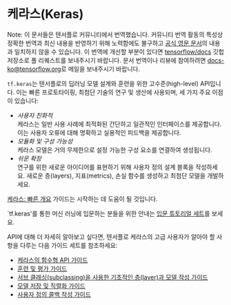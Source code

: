 # 케라스(Keras)

Note: 이 문서들은 텐서플로 커뮤니티에서 번역했습니다. 커뮤니티 번역 활동의 특성상 정확한 번역과 최신 내용을 반영하기 위해 노력함에도 불구하고
[공식 영문 문서](https://www.tensorflow.org/?hl=en)의 내용과 일치하지 않을 수 있습니다. 이 번역에 개선할 부분이
있다면 [tensorflow/docs](https://github.com/tensorflow/docs) 깃헙 저장소로 풀 리퀘스트를 보내주시기
바랍니다. 문서 번역이나 리뷰에 참여하려면
[docs-ko@tensorflow.org](https://groups.google.com/a/tensorflow.org/forum/#!forum/docs-ko)로
메일을 보내주시기 바랍니다.

`tf.keras`는 텐서플로의 딥러닝 모델 설계와 훈련을 위한 고수준(high-level) API입니다. 이는 빠른 프로토타이핑, 최첨단 기술의 연구 및 생산에 사용되며, 세 가지 주요 이점이 있습니다:

-   *사용자 친화적*<br> 케라스는 일반 사용 사례에 최적화된 간단하고 일관적인 인터페이스를 제공합니다. 이는 사용자 오류에 대해 명확하고 실용적인 피드백을 제공합니다.
-   *모듈화 및 구성 가능성*<br> 케라스 모델은 거의 무제한으로 설정 가능한 구성 요소를 연결하여 생성됩니다.
-   *쉬운 확장*<br> 연구를 위한 새로운 아이디어를 표현하기 위해 사용자 정의 설계 블록을 작성하세요. 새로운 층(layers), 지표(metrics), 손실 함수를 생성하고 최첨단 모델을 개발하세요.

[케라스: 빠른 개요](./overview.ipynb) 가이드는 시작하는 데 도움이 될 것입니다.

`tf.keras'를 통한 머신 러닝에 입문하는 분들을 위한 안내는 [입문 튜토리얼 세트](https://www.tensorflow.org/tutorials/keras)를 보세요.

API에 대해 더 자세히 알아보고 싶다면, 텐서플로 케라스의 고급 사용자가 알아야 할 사항을 다루는 다음 가이드 세트를 참조하세요:

-   [케라스의 함수형 API 가이드](./functional.ipynb)
-   [훈련 및 평가 가이드](./training_and_evaluation.ipynb)
-   [서브 클래싱(subclassing)을 사용한 기초적인 층(layer)과 모델 작성 가이드](./custom_layers_and_models.ipynb)
-   [모델 저장 및 직렬화 가이드](./saving_and_serializing.ipynb)
-   [사용자 정의 콜백 작성 가이드](./custom_callback.ipynb)

